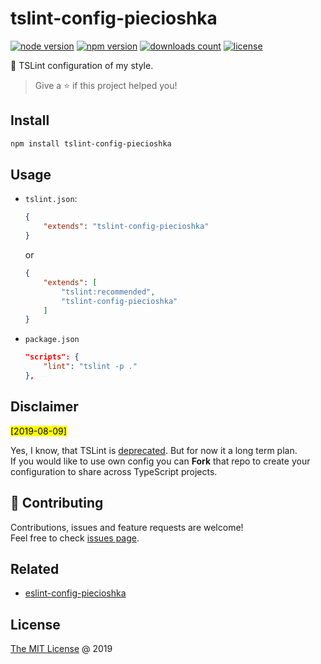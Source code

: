 # tslint-config-piecioshka

[![node version](https://img.shields.io/node/v/tslint-config-piecioshka.svg)](https://www.npmjs.com/package/tslint-config-piecioshka)
[![npm version](https://badge.fury.io/js/tslint-config-piecioshka.svg)](https://badge.fury.io/js/tslint-config-piecioshka)
[![downloads count](https://img.shields.io/npm/dt/tslint-config-piecioshka.svg)](https://www.npmjs.com/~piecioshka)
[![license](https://img.shields.io/npm/l/tslint-config-piecioshka.svg)](https://piecioshka.mit-license.org)

🔨 TSLint configuration of my style.

> Give a ⭐️ if this project helped you!

## Install

```bash
npm install tslint-config-piecioshka
```

## Usage

* `tslint.json`:

    ```json
    {
        "extends": "tslint-config-piecioshka"
    }
    ```

    or

    ```json
    {
        "extends": [
            "tslint:recommended",
            "tslint-config-piecioshka"
        ]
    }
    ```

* `package.json`

    ```json
    "scripts": {
        "lint": "tslint -p ."
    },
    ```

## Disclaimer

<mark>[2019-08-09]</mark>

Yes, I know, that TSLint is [deprecated]. But for now it a long term plan.<br/>
If you would like to use own config you can **Fork** that repo to create
your configuration to share across TypeScript projects.

## 🤝 Contributing

Contributions, issues and feature requests are welcome!<br />
Feel free to check [issues page](https://github.com/piecioshka/tslint-config-piecioshka/issues/).

## Related

* [eslint-config-piecioshka](https://github.com/piecioshka/eslint-config-piecioshka)

## License

[The MIT License](https://piecioshka.mit-license.org) @ 2019

[deprecated]: https://github.com/palantir/tslint/issues/4534
